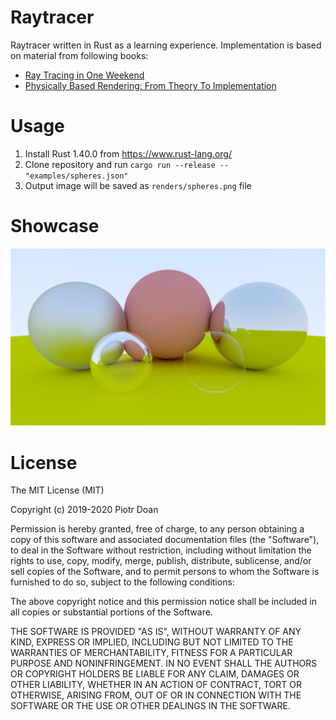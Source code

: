 Raytracer
====
Raytracer written in Rust as a learning experience. Implementation is based on material from following books:
* [Ray Tracing in One Weekend](http://in1weekend.blogspot.com/2016/01/ray-tracing-in-one-weekend.html)
* [Physically Based Rendering: From Theory To Implementation](http://www.pbr-book.org/)

Usage
====
1. Install Rust 1.40.0 from https://www.rust-lang.org/
2. Clone repository and run ```cargo run --release -- "examples/spheres.json"```
3. Output image will be saved as ```renders/spheres.png``` file

Showcase
====
![](renders/spheres.png)

License
====
The MIT License (MIT)

Copyright (c) 2019-2020 Piotr Doan

Permission is hereby granted, free of charge, to any person obtaining a copy of this software and associated documentation files (the "Software"), to deal in the Software without restriction, including without limitation the rights to use, copy, modify, merge, publish, distribute, sublicense, and/or sell copies of the Software, and to permit persons to whom the Software is furnished to do so, subject to the following conditions:

The above copyright notice and this permission notice shall be included in all copies or substantial portions of the Software.

THE SOFTWARE IS PROVIDED "AS IS", WITHOUT WARRANTY OF ANY KIND, EXPRESS OR IMPLIED, INCLUDING BUT NOT LIMITED TO THE WARRANTIES OF MERCHANTABILITY, FITNESS FOR A PARTICULAR PURPOSE AND NONINFRINGEMENT. IN NO EVENT SHALL THE AUTHORS OR COPYRIGHT HOLDERS BE LIABLE FOR ANY CLAIM, DAMAGES OR OTHER LIABILITY, WHETHER IN AN ACTION OF CONTRACT, TORT OR OTHERWISE, ARISING FROM, OUT OF OR IN CONNECTION WITH THE SOFTWARE OR THE USE OR OTHER DEALINGS IN THE SOFTWARE.
